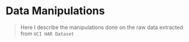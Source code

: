 # Data Manipulations

> Here I describe the manipulations done on the raw data extracted from `UCI HAR Dataset`


